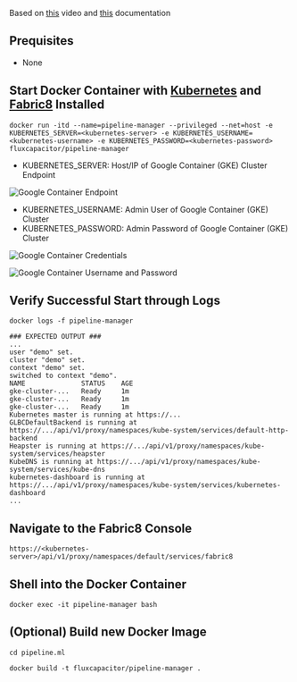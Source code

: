 Based on [this](https://blog.fabric8.io/fabric8-on-google-container-engine-cbb1bdc9f6f4#.4b1koxa83) video and [this](http://fabric8.io/guide/getStarted/gke.html) documentation

## Prequisites
* None

## Start Docker Container with [Kubernetes](http://kubernetes.io) and [Fabric8](fabric8.io) Installed
```
docker run -itd --name=pipeline-manager --privileged --net=host -e KUBERNETES_SERVER=<kubernetes-server> -e KUBERNETES_USERNAME=<kubernetes-username> -e KUBERNETES_PASSWORD=<kubernetes-password> fluxcapacitor/pipeline-manager
```

* KUBERNETES_SERVER:  Host/IP of Google Container (GKE) Cluster Endpoint

![Google Container Endpoint](http://advancedspark.com/img/gke-cluster-endpoint-ip.png)

* KUBERNETES_USERNAME:  Admin User of Google Container (GKE) Cluster
* KUBERNETES_PASSWORD:  Admin Password of Google Container (GKE) Cluster

![Google Container Credentials](http://advancedspark.com/img/gke-cluster-show-credentials.png)

![Google Container Username and Password](http://advancedspark.com/img/gke-cluster-username-password.png)


## Verify Successful Start through Logs
```
docker logs -f pipeline-manager

### EXPECTED OUTPUT ###
...
user "demo" set.
cluster "demo" set.
context "demo" set.
switched to context "demo".
NAME              STATUS    AGE
gke-cluster-...   Ready     1m
gke-cluster-...   Ready     1m
gke-cluster-...   Ready     1m
Kubernetes master is running at https://...
GLBCDefaultBackend is running at https://.../api/v1/proxy/namespaces/kube-system/services/default-http-backend
Heapster is running at https://.../api/v1/proxy/namespaces/kube-system/services/heapster
KubeDNS is running at https://.../api/v1/proxy/namespaces/kube-system/services/kube-dns
kubernetes-dashboard is running at https://.../api/v1/proxy/namespaces/kube-system/services/kubernetes-dashboard
...
```

## Navigate to the Fabric8 Console
```
https://<kubernetes-server>/api/v1/proxy/namespaces/default/services/fabric8
```

## Shell into the Docker Container 
```
docker exec -it pipeline-manager bash
```

## (Optional) Build new Docker Image
```
cd pipeline.ml

docker build -t fluxcapacitor/pipeline-manager .
```
